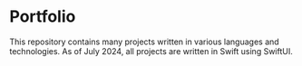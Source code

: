 # Portfolio

This repository contains many projects written in various languages and technologies. As of July 2024, all projects are written in Swift using SwiftUI.
